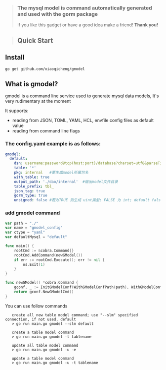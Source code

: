 > ### The mysql model is command automatically generated and used with the gorm package
> If you like this gadget or have a good idea make a friend!
> **Thank you!**

> ## Quick Start
## Install

```shell
go get github.com/xiaoqicheng/gmodel
```

## What is gmodel?
gmodel is a command line service used to generate mysql data models, It's very rudimentary at the moment

It supports:
* reading from JSON, TOML, YAML, HCL, envfile config files as default value
* reading from command line flags

### The config.yaml example is as follows:

```yaml
gmodel:
  default:
    dsn: username:password@tcp(host:port)/database?charset=utf8&parseTime=True&loc=Asia%2FShanghai
    table: '*'
    pkg: internal   #要生成model所属包名
    with_table: true
    output_path: './dao/internal'  #输出model文件目录
    table_prefix: tbl_
    json_tag: true
    gorm_type: true
    unsigned: false #若为TRUE 则生成 uint类型; FALSE 为 int; default false
```

### add gmodel command

```go
var path = "./"
var name = "gmodel_config"
var ctype = "yaml"
var defaultMysql = "default"

func main() {
    rootCmd := &cobra.Command{}
    rootCmd.AddCommand(newGModel())
    if err := rootCmd.Execute(); err != nil {
        os.Exit(1)
    }
}

func newGModel() *cobra.Command {
    gconf, _ := InitGModelConf(WithGModelConfPath(path), WithGModelConfName(name), WithGModelConfType(ctype), WithGModelConfDefaultMysql(defaultMysql))
    return gconf.NewGModelCmd()
}
```

You can use follow commands

```command
   create all new table model command; use "--slm" specified connection, if not used, default
   > go run main.go gmodel --slm default
    
   create a table model command 
   > go run main.go gmodel -t tablename
   
   update all table model command 
   > go run main.go gmodel -u -e
   
   update a table model command
   > go run main.go gmodel -u -t tablename
```